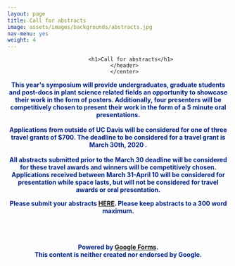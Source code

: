 ```yaml
---
layout: page
title: Call for abstracts
image: assets/images/backgrounds/abstracts.jpg
nav-menu: yes
weight: 4
---
```


<!-- Main -->
<div id="main" class="alt">

<!-- One -->
<section id="one">
	<div class="inner">
		<center>
		<header class="major">

			<h1>Call for abstracts</h1>
		</header>
		</center>

<!-- Content -->
<b style="color:#002285;">This year's symposium will provide <b>undergraduates, graduate students and post-docs in plant science related fields</b> an opportunity to showcase their work in the form of <b>posters</b>. Additionally, four presenters will be competitively chosen to present their work in the form of a 5 minute <b> oral presentations</b>.
<br><br>
Applications from outside of UC Davis will be considered for one of three <b> travel grants </b> of $700. The deadline to be considered for a travel grant is <b>March 30th, 2020 </b>.
<br><br>
All abstracts submitted prior to the <b>March 30</b> deadline will be considered for these travel awards and winners will be competitively chosen. Applications received between <b>March 31-April 10</b> will be considered for presentation while space lasts, but will not be considered for travel awards or oral presentation.
<center>
<p style="color:#002285;">
Please submit your abstracts <b><a href="https://docs.google.com/forms/d/e/1FAIpQLSfT9CrcwbzqykrR2NhCkV4a0CEopBl4tMRnqjdX4qKvFf35ew/viewform?usp=sf_link" target="_blank"> HERE</a></b>. Please keep abstracts to a 300 word maximum.
</p>
</center>

<br><br>		
<span>Powered by <a href="https://www.google.com/forms/about/?utm_source=product&amp;utm_medium=forms_logo&amp;utm_campaign=forms"> Google Forms</a>.</span> 
<br>
<span>This content is neither created nor endorsed by Google.</span>
